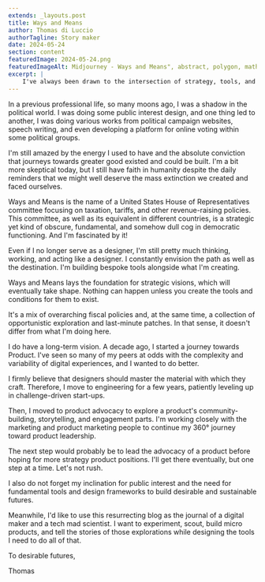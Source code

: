 ```yaml
---
extends: _layouts.post
title: Ways and Means
author: Thomas di Luccio
authorTagline: Story maker
date: 2024-05-24
section: content
featuredImage: 2024-05-24.png
featuredImageAlt: Midjourney - Ways and Means", abstract, polygon, mathematical, eerie, pure, minimalist, joyful, hopeful, pop art, neon
excerpt: |
    I've always been drawn to the intersection of strategy, tools, and creation. From political campaigns to product advocacy, my journey has been about mastering the craft and shaping the means to build something meaningful. Now, this blog will be my lab—a space to experiment, build, and tell stories. One step at a time, toward product leadership and desirable futures.
---
```


In a previous professional life, so many moons ago, I was a shadow in the political world. I was doing some public interest design, and one thing led to another, I was doing various works from political campaign websites, speech writing, and even developing a platform for online voting within some political groups.

I'm still amazed by the energy I used to have and the absolute conviction that journeys towards greater good existed and could be built. I'm a bit more skeptical today, but I still have faith in humanity despite the daily reminders that we might well deserve the mass extinction we created and faced ourselves.

Ways and Means is the name of a United States House of Representatives committee focusing on taxation, tariffs, and other revenue-raising policies. This committee, as well as its equivalent in different countries, is a strategic yet kind of obscure, fundamental, and somehow dull cog in democratic functioning. And I'm fascinated by it!

Even if I no longer serve as a designer, I'm still pretty much thinking, working, and acting like a designer. I constantly envision the path as well as the destination. I'm building bespoke tools alongside what I'm creating.

Ways and Means lays the foundation for strategic visions, which will eventually take shape. Nothing can happen unless you create the tools and conditions for them to exist.

It's a mix of overarching fiscal policies and, at the same time, a collection of opportunistic exploration and last-minute patches. In that sense, it doesn't differ from what I'm doing here.

I do have a long-term vision. A decade ago, I started a journey towards Product. I've seen so many of my peers at odds with the complexity and variability of digital experiences, and I wanted to do better.

I firmly believe that designers should master the material with which they craft. Therefore, I move to engineering for a few years, patiently leveling up in challenge-driven start-ups.

Then, I moved to product advocacy to explore a product's community-building, storytelling, and engagement parts. I'm working closely with the marketing and product marketing people to continue my 360° journey toward product leadership.

The next step would probably be to lead the advocacy of a product before hoping for more strategy product positions. I'll get there eventually, but one step at a time. Let's not rush.

I also do not forget my inclination for public interest and the need for fundamental tools and design frameworks to build desirable and sustainable futures.

Meanwhile, I'd like to use this resurrecting blog as the journal of a digital maker and a tech mad scientist. I want to experiment, scout, build micro products, and tell the stories of those explorations while designing the tools I need to do all of that.

To desirable futures,

Thomas